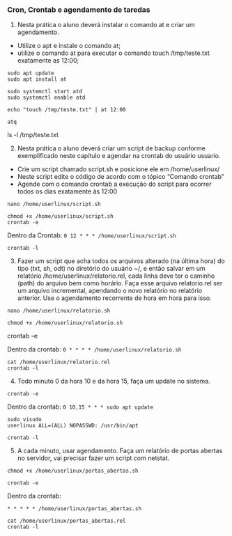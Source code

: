 ### Cron, Crontab e agendamento de taredas

1. Nesta prática o aluno deverá instalar o comando at e criar um agendamento.
- Utilize o apt e instale o comando at;
- utilize o comando at para executar o comando touch /tmp/teste.txt exatamente as 12:00;

```
sudo apt update
sudo apt install at

sudo systemctl start atd
sudo systemctl enable atd

echo "touch /tmp/teste.txt" | at 12:00

atq
```

ls -l /tmp/teste.txt

2. Nesta prática o aluno deverá criar um script de backup conforme exemplificado neste capítulo e agendar na crontab do usuário usuario.
- Crie um script chamado script.sh e posicione ele em /home/userlinux/
- Neste script edite o código de acordo com o tópico “Comando crontab”
- Agende com o comando crontab a execução do script para ocorrer todos os dias exatamente às 12:00

```
nano /home/userlinux/script.sh

chmod +x /home/userlinux/script.sh
crontab -e

```
Dentro da Crontab:
``` 0 12 * * * /home/userlinux/script.sh ```

```
crontab -l
```

3. Fazer um script que acha todos os arquivos alterado (na última hora) do tipo (txt, sh, odt) no diretório do usuário ~/, e então salvar em um relatório /home/userlinux/relatorio.rel, cada linha deve ter o caminho (path) do arquivo bem como horário. Faça esse arquivo relatorio.rel ser um arquivo incremental, apendando o novo relatório no relatório anterior. Use o agendamento recorrente de hora em hora para isso.

```
nano /home/userlinux/relatorio.sh

chmod +x /home/userlinux/relatorio.sh
```

crontab -e

Dentro da crontab:
``` 0 * * * * /home/userlinux/relatorio.sh ```

```
cat /home/userlinux/relatorio.rel
crontab -l
```

4. Todo minuto 0 da hora 10 e da hora 15, faça um update no sistema.

``` crontab -e ```

Dentro da crontab: ```0 10,15 * * * sudo apt update```

```
sudo visudo
userlinux ALL=(ALL) NOPASSWD: /usr/bin/apt

crontab -l
```

5. A cada minuto, usar agendamento. Faça um relatório de portas abertas no servidor, vai precisar fazer um script com netstat.

```
chmod +x /home/userlinux/portas_abertas.sh

crontab -e
```

Dentro da crontab:

``` * * * * * /home/userlinux/portas_abertas.sh ```

```
cat /home/userlinux/portas_abertas.rel
crontab -l
```